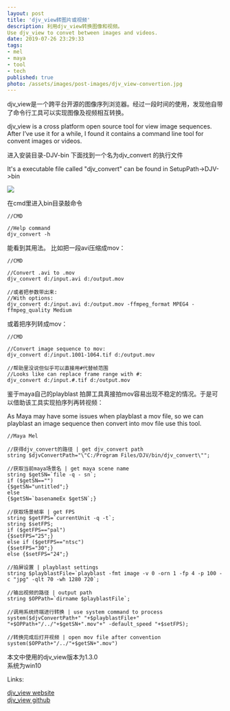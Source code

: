 ```yaml
---
layout: post
title: 'djv_view转图片或视频'
description: 利用djv_view转换图像和视频。  
Use djv_view to convet between images and videos.
date: 2019-07-26 23:29:33
tags: 
- mel
- maya
- tool
- tech
published: true
photo: /assets/images/post-images/djv_view-convertion.jpg
---
```

djv_view是一个跨平台开源的图像序列浏览器。经过一段时间的使用，发现他自带了命令行工具可以实现图像及视频相互转换。

djv_view is a cross platform open source tool for view image sequences. After I’ve use it for a while, I found it contains a command line tool for convent images or videos.
<!--more-->

进入安装目录-DJV-bin 下面找到一个名为djv_convert 的执行文件

It's a executable file called "djv_convert" can be found in SetupPath->DJV->bin

![](https://jjstranger.github.io/assets/images/post-images/djv_convert.jpg)

在cmd里进入bin目录敲命令
```
//CMD

//Help command
djv_convert -h
```
能看到其用法。
比如把一段avi压缩成mov：
```
//CMD

//Convert .avi to .mov
djv_convert d:/input.avi d:/output.mov 

//或者把参数带出来:
//With options:
djv_convert d:/input.avi d:/output.mov -ffmpeg_format MPEG4 -ffmpeg_quality Medium
```
或着把序列转成mov：
```
//CMD

//Convert image sequence to mov:
djv_convert d:/input.1001-1064.tif d:/output.mov

//帮助里没说但似乎可以直接用#代替帧范围
//Looks like can replace frame range with #:
djv_convert d:/input.#.tif d:/output.mov
```
鉴于maya自己的playblast 拍屏工具真接拍mov容易出现不稳定的情况。于是可以借助该工具实现拍序列再转视频：

As Maya may have some issues when playblast a mov file, so we can playblast an  image sequence then convert into mov file use this tool. 

```
//Maya Mel

//获得djv_convert的路径 | get djv_convert path
string $djvConvertPath="\"C:/Program Files/DJV/bin/djv_convert\"";

//获取当前maya场景名 | get maya scene name
string $getSN=`file -q - sn`;
if ($getSN=="")
{$getSN="untitled";}
else
{$getSN=`basenameEx $getSN`;}

//获取场景帧率 | get FPS
string $getFPS=`currentUnit -q -t`;
string $setFPS;
if ($getFPS=="pal")
{$setFPS="25";}
else if ($getFPS=="ntsc")
{$setFPS="30";}
else {$setFPS="24";}

//拍屏设置 | playblast settings
string $playblastFile=`playblast -fmt image -v 0 -orn 1 -fp 4 -p 100 -c "jpg" -qlt 70 -wh 1280 720`;

//输出视频的路径 | output path
string $OPPath=`dirname $playblastFile`;

//调用系统终端进行转换 | use system command to process
system($djvConvertPath+" "+$playblastFile+" "+$OPPath+"/../"+$getSN+".mov"+" -default_speed "+$setFPS);

//转换完成后打开视频 | open mov file after convention
system($OPPath+"/../"+$getSN+".mov")
```

本文中使用的djv_view版本为1.3.0  
系统为win10  

Links:  

 [djv_view website](http://djv.sourceforge.net)  
 [djv_view github](https://github.com/darbyjohnston/DJV)
